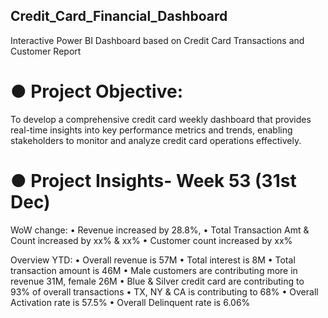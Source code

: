 ## Credit_Card_Financial_Dashboard
Interactive Power BI Dashboard based on Credit Card Transactions and Customer Report

# ● Project Objective:
To develop a comprehensive credit card weekly dashboard that provides real-time insights into key performance metrics and trends, enabling stakeholders to monitor and analyze credit card operations effectively.

# ● Project Insights- Week 53 (31st Dec)

  WoW change:
• Revenue increased by 28.8%,
• Total Transaction Amt & Count increased by xx% & xx%
• Customer count increased by xx%

  Overview YTD:
• Overall revenue is 57M
• Total interest is 8M
• Total transaction amount is 46M
• Male customers are contributing more in revenue 31M, female 26M
• Blue & Silver credit card are contributing to 93% of overall transactions
• TX, NY & CA is contributing to 68%
• Overall Activation rate is 57.5%
• Overall Delinquent rate is 6.06%
